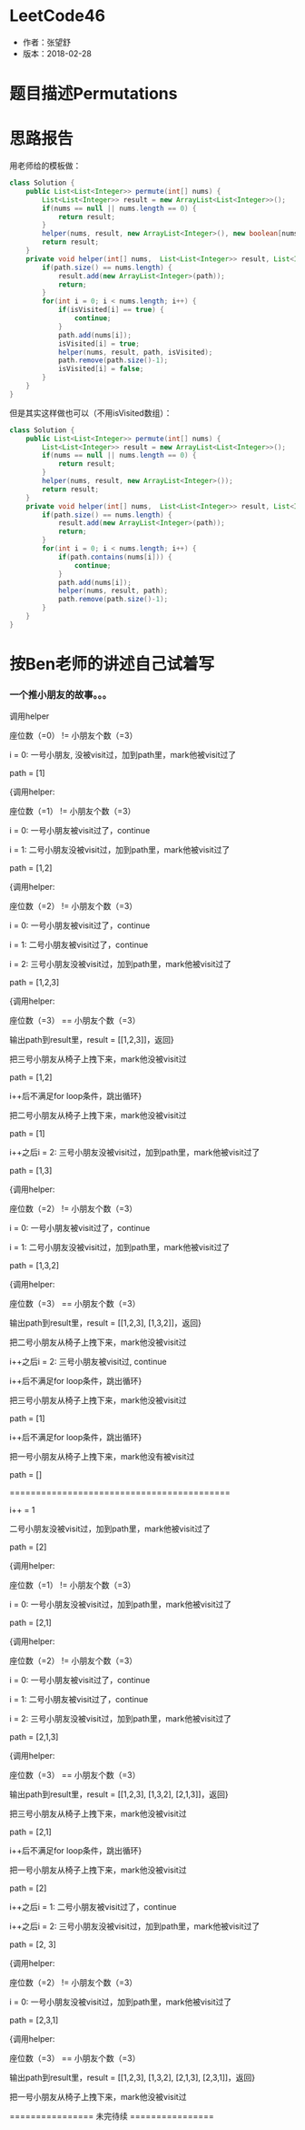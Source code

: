 # LeetCode46
* 作者：张望舒
* 版本：2018-02-28

# 题目描述Permutations

# 思路报告
用老师给的模板做：

```Java
class Solution {
    public List<List<Integer>> permute(int[] nums) {
        List<List<Integer>> result = new ArrayList<List<Integer>>();
        if(nums == null || nums.length == 0) {
            return result;
        }
        helper(nums, result, new ArrayList<Integer>(), new boolean[nums.length]);
        return result;
    }
    private void helper(int[] nums,  List<List<Integer>> result, List<Integer>path, boolean[] isVisited) {
        if(path.size() == nums.length) {
            result.add(new ArrayList<Integer>(path));
            return;
        }
        for(int i = 0; i < nums.length; i++) {
            if(isVisited[i] == true) {
                continue;
            }
            path.add(nums[i]);
            isVisited[i] = true;
            helper(nums, result, path, isVisited);
            path.remove(path.size()-1);
            isVisited[i] = false;
        }
    }
}
```

但是其实这样做也可以（不用isVisited数组）：
```Java
class Solution {
    public List<List<Integer>> permute(int[] nums) {
        List<List<Integer>> result = new ArrayList<List<Integer>>();
        if(nums == null || nums.length == 0) {
            return result;
        }
        helper(nums, result, new ArrayList<Integer>());
        return result;
    }
    private void helper(int[] nums,  List<List<Integer>> result, List<Integer> path) {
        if(path.size() == nums.length) {
            result.add(new ArrayList<Integer>(path));
            return;
        }
        for(int i = 0; i < nums.length; i++) {
            if(path.contains(nums[i])) {
                continue;
            }
            path.add(nums[i]);
            helper(nums, result, path);
            path.remove(path.size()-1);
        }
    }
}
```
# 按Ben老师的讲述自己试着写
### 一个推小朋友的故事。。。


调用helper

座位数（=0） != 小朋友个数（=3）

i = 0: 一号小朋友, 没被visit过，加到path里，mark他被visit过了

path = [1]

{调用helper:

座位数（=1） != 小朋友个数（=3）

i = 0: 一号小朋友被visit过了，continue

i = 1: 二号小朋友没被visit过，加到path里，mark他被visit过了

path = [1,2]

{调用helper:

座位数（=2） != 小朋友个数（=3）

i = 0: 一号小朋友被visit过了，continue

i = 1: 二号小朋友被visit过了，continue

i = 2: 三号小朋友没被visit过，加到path里，mark他被visit过了

path = [1,2,3]

{调用helper:

座位数（=3） == 小朋友个数（=3）

输出path到result里，result = [[1,2,3]]，返回}

把三号小朋友从椅子上拽下来，mark他没被visit过

path = [1,2]

i++后不满足for loop条件，跳出循环}

把二号小朋友从椅子上拽下来，mark他没被visit过

path = [1]

i++之后i = 2: 三号小朋友没被visit过，加到path里，mark他被visit过了

path = [1,3]

{调用helper:

座位数（=2） != 小朋友个数（=3）

i = 0: 一号小朋友被visit过了，continue

i = 1: 二号小朋友没被visit过，加到path里，mark他被visit过了

path = [1,3,2]

{调用helper:

座位数（=3） == 小朋友个数（=3）

输出path到result里，result = [[1,2,3], [1,3,2]]，返回}

把二号小朋友从椅子上拽下来，mark他没被visit过

i++之后i = 2: 三号小朋友被visit过, continue

i++后不满足for loop条件，跳出循环}

把三号小朋友从椅子上拽下来，mark他没被visit过

path = [1]

i++后不满足for loop条件，跳出循环}

把一号小朋友从椅子上拽下来，mark他没有被visit过

path = []

==========================================

i++ = 1

二号小朋友没被visit过，加到path里，mark他被visit过了

path = [2]

{调用helper:

座位数（=1） != 小朋友个数（=3）

i = 0: 一号小朋友没被visit过，加到path里，mark他被visit过了

path = [2,1]

{调用helper:

座位数（=2） != 小朋友个数（=3）

i = 0: 一号小朋友被visit过了，continue

i = 1: 二号小朋友被visit过了，continue

i = 2: 三号小朋友没被visit过，加到path里，mark他被visit过了

path = [2,1,3]

{调用helper:

座位数（=3） == 小朋友个数（=3）

输出path到result里，result = [[1,2,3], [1,3,2], [2,1,3]]，返回}

把三号小朋友从椅子上拽下来，mark他没被visit过

path = [2,1]

i++后不满足for loop条件，跳出循环}		

把一号小朋友从椅子上拽下来，mark他没被visit过

path = [2]

i++之后i = 1: 二号小朋友被visit过了，continue

i++之后i = 2: 三号小朋友没被visit过，加到path里，mark他被visit过了

path = [2, 3]

{调用helper:

座位数（=2） != 小朋友个数（=3）

i = 0: 一号小朋友没被visit过，加到path里，mark他被visit过了

path = [2,3,1]   		 

{调用helper:

座位数（=3） == 小朋友个数（=3）

输出path到result里，result = [[1,2,3], [1,3,2], [2,1,3], [2,3,1]]，返回}

把一号小朋友从椅子上拽下来，mark他没被visit过



================ 未完待续 ================
